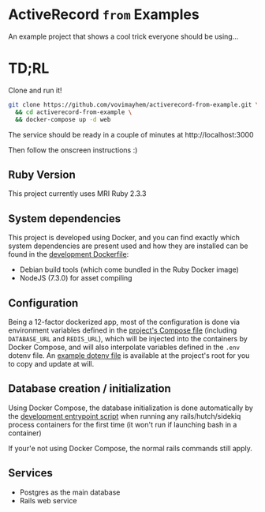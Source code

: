 # ActiveRecord `from` Examples

An example project that shows a cool trick everyone should be using...

# TD;RL

Clone and run it!

```bash
git clone https://github.com/vovimayhem/activerecord-from-example.git \
  && cd activerecord-from-example \
  && docker-compose up -d web
```

The service should be ready in a couple of minutes at http://localhost:3000

Then follow the onscreen instructions :)

## Ruby Version

This project currently uses MRI Ruby 2.3.3

## System dependencies

This project is developed using Docker, and you can find exactly which system dependencies are
present used and how they are installed can be found in the [development Dockerfile](./dev.Dockerfile):

  * Debian build tools (which come bundled in the Ruby Docker image)
  * NodeJS (7.3.0) for asset compiling

## Configuration

Being a 12-factor dockerized app, most of the configuration is done via environment variables
defined in the [project's Compose file](./docker-compose.yml) (including `DATABASE_URL` and
`REDIS_URL`), which will be injected into the containers by Docker Compose, and will also interpolate
variables defined in the `.env` dotenv file. An [example dotenv file](./example.env) is available at
the project's root for you to copy and update at will.

## Database creation / initialization

Using Docker Compose, the database initialization is done automatically by the
[development entrypoint script](./development-entrypoint) when running any rails/hutch/sidekiq
process containers for the first time (it won't run if launching bash in a container)

If your'e not using Docker Compose, the normal rails commands still apply.

## Services

* Postgres as the main database
* Rails web service
